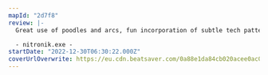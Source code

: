 ```yaml
---
mapId: "2d7f8"
review: |-
  Great use of poodles and arcs, fun incorporation of subtle tech patterns, flowing lowers and a great lightshow with cinema make this map an awesome and diverse package for all to enjoy.

  - nitronik.exe -
startDate: "2022-12-30T06:30:22.000Z"
coverUrlOverwrite: https://eu.cdn.beatsaver.com/0a88e1da84cb020acee0ac06eba205bb402228ac.jpg
---
```

